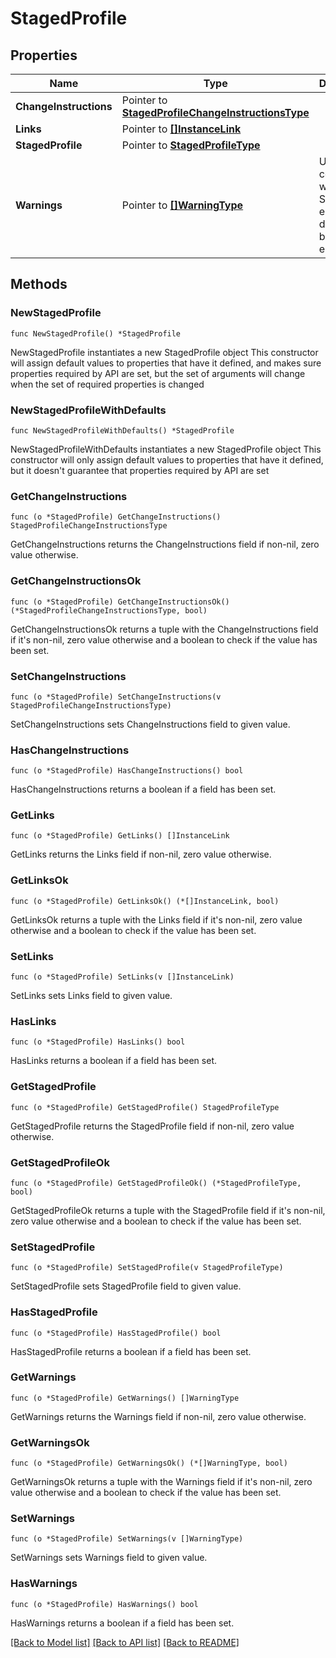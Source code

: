 # StagedProfile

## Properties

Name | Type | Description | Notes
------------ | ------------- | ------------- | -------------
**ChangeInstructions** | Pointer to [**StagedProfileChangeInstructionsType**](StagedProfileChangeInstructionsType.md) |  | [optional] 
**Links** | Pointer to [**[]InstanceLink**](InstanceLink.md) |  | [optional] 
**StagedProfile** | Pointer to [**StagedProfileType**](StagedProfileType.md) |  | [optional] 
**Warnings** | Pointer to [**[]WarningType**](WarningType.md) | Used in conjunction with the Success element to define a business error. | [optional] 

## Methods

### NewStagedProfile

`func NewStagedProfile() *StagedProfile`

NewStagedProfile instantiates a new StagedProfile object
This constructor will assign default values to properties that have it defined,
and makes sure properties required by API are set, but the set of arguments
will change when the set of required properties is changed

### NewStagedProfileWithDefaults

`func NewStagedProfileWithDefaults() *StagedProfile`

NewStagedProfileWithDefaults instantiates a new StagedProfile object
This constructor will only assign default values to properties that have it defined,
but it doesn't guarantee that properties required by API are set

### GetChangeInstructions

`func (o *StagedProfile) GetChangeInstructions() StagedProfileChangeInstructionsType`

GetChangeInstructions returns the ChangeInstructions field if non-nil, zero value otherwise.

### GetChangeInstructionsOk

`func (o *StagedProfile) GetChangeInstructionsOk() (*StagedProfileChangeInstructionsType, bool)`

GetChangeInstructionsOk returns a tuple with the ChangeInstructions field if it's non-nil, zero value otherwise
and a boolean to check if the value has been set.

### SetChangeInstructions

`func (o *StagedProfile) SetChangeInstructions(v StagedProfileChangeInstructionsType)`

SetChangeInstructions sets ChangeInstructions field to given value.

### HasChangeInstructions

`func (o *StagedProfile) HasChangeInstructions() bool`

HasChangeInstructions returns a boolean if a field has been set.

### GetLinks

`func (o *StagedProfile) GetLinks() []InstanceLink`

GetLinks returns the Links field if non-nil, zero value otherwise.

### GetLinksOk

`func (o *StagedProfile) GetLinksOk() (*[]InstanceLink, bool)`

GetLinksOk returns a tuple with the Links field if it's non-nil, zero value otherwise
and a boolean to check if the value has been set.

### SetLinks

`func (o *StagedProfile) SetLinks(v []InstanceLink)`

SetLinks sets Links field to given value.

### HasLinks

`func (o *StagedProfile) HasLinks() bool`

HasLinks returns a boolean if a field has been set.

### GetStagedProfile

`func (o *StagedProfile) GetStagedProfile() StagedProfileType`

GetStagedProfile returns the StagedProfile field if non-nil, zero value otherwise.

### GetStagedProfileOk

`func (o *StagedProfile) GetStagedProfileOk() (*StagedProfileType, bool)`

GetStagedProfileOk returns a tuple with the StagedProfile field if it's non-nil, zero value otherwise
and a boolean to check if the value has been set.

### SetStagedProfile

`func (o *StagedProfile) SetStagedProfile(v StagedProfileType)`

SetStagedProfile sets StagedProfile field to given value.

### HasStagedProfile

`func (o *StagedProfile) HasStagedProfile() bool`

HasStagedProfile returns a boolean if a field has been set.

### GetWarnings

`func (o *StagedProfile) GetWarnings() []WarningType`

GetWarnings returns the Warnings field if non-nil, zero value otherwise.

### GetWarningsOk

`func (o *StagedProfile) GetWarningsOk() (*[]WarningType, bool)`

GetWarningsOk returns a tuple with the Warnings field if it's non-nil, zero value otherwise
and a boolean to check if the value has been set.

### SetWarnings

`func (o *StagedProfile) SetWarnings(v []WarningType)`

SetWarnings sets Warnings field to given value.

### HasWarnings

`func (o *StagedProfile) HasWarnings() bool`

HasWarnings returns a boolean if a field has been set.


[[Back to Model list]](../README.md#documentation-for-models) [[Back to API list]](../README.md#documentation-for-api-endpoints) [[Back to README]](../README.md)


